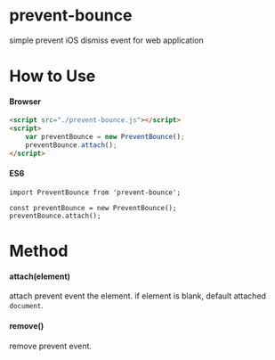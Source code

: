 # prevent-bounce
simple prevent iOS dismiss event for web application

# How to Use
#### Browser
```html
<script src="./prevent-bounce.js"></script>
<script>
    var preventBounce = new PreventBounce();
    preventBounce.attach();
</script>
```

#### ES6
```javacript
import PreventBounce from 'prevent-bounce';

const preventBounce = new PreventBounce();
preventBounce.attach();
```

# Method
#### attach(element)
attach prevent event the element. if element is blank, default attached `document`.

#### remove()
remove prevent event.


